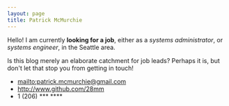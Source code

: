 ```yaml
---
layout: page
title: Patrick McMurchie
---
```


Hello! I am currently **looking for a job**, either as a *systems administrator*, or *systems engineer*, in the Seattle area.

Is this blog merely an elaborate catchment for job leads? Perhaps it is, but don't let that stop you from getting in touch!

* <mailto:patrick.mcmurchie@gmail.com>
* <http://www.github.com/28mm>
* 1 (206) \*\*\* \*\*\*\*


